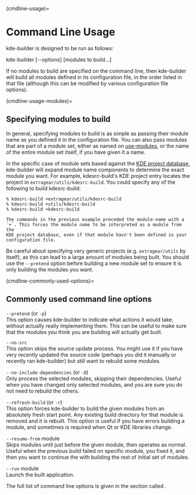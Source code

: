 (cmdline-usage)=
# Command Line Usage

kde-builder is designed to be run as follows:

kde-builder \[--options\] \[modules to build...\]

If no modules to build are specified on the command line, then
kde-builder will build all modules defined in its configuration file,
in the order listed in that file (although this can be modified by
various configuration file options).

(cmdline-usage-modules)=
## Specifying modules to build

In general, specifying modules to build is as simple as passing their
module name as you defined it in the configuration file. You can also
pass modules that are part of a module set, either as named on
[use-modules](#conf-use-modules), or the name of the entire module set
itself, if you have given it a name.

In the specific case of module sets based against the [KDE project
database](#kde-projects-module-sets), kde-builder will expand module
name components to determine the exact module you want. For example,
kdesrc-build's KDE project entry locates the project in
`extragear/utils/kdesrc-build`. You could specify any of the following
to build kdesrc-build:

```
% kdesrc-build +extragear/utils/kdesrc-build
% kdesrc-build +utils/kdesrc-build
% kdesrc-build +kdesrc-build
```

```{note}
The commands in the previous example preceded the module-name with a
`+`. This forces the module name to be interpreted as a module from the
KDE project database, even if that module hasn't been defined in your
configuration file.
```

Be careful about specifying very generic projects (e.g.
`extragear/utils` by itself), as this can lead to a large amount of
modules being built. You should use the `--pretend` option before
building a new module set to ensure it is only building the modules you
want.

(cmdline-commonly-used-options)=
## Commonly used command line options

`--pretend` (or `-p`)  
This option causes kde-builder to indicate what actions it would take,
without actually really implementing them. This can be useful to make
sure that the modules you think you are building will actually get
built.

`--no-src`  
This option skips the source update process. You might use it if you
have very recently updated the source code (perhaps you did it manually
or recently ran kde-builder) but still want to rebuild some modules.

`--no-include-dependencies` (or `-D`)  
Only process the selected modules, skipping their dependencies. Useful
when you have changed only selected modules, and you are sure you do not
need to rebuild the others.

`--refresh-build` (or `-r`)  
This option forces kde-builder to build the given modules from an
absolutely fresh start point. Any existing build directory for that
module is removed and it is rebuilt. This option is useful if you have
errors building a module, and sometimes is required when Qt or KDE
libraries change.

`--resume-from` module  
Skips modules until just before the given module, then operates as
normal. Useful when the previous build failed on specific module, you
fixed it, and then you want to continue the with building the rest of
initial set of modules.

`--run` module  
Launch the built application.

The full list of command line options is given in the section called
[](#supported-cmdline-params).
